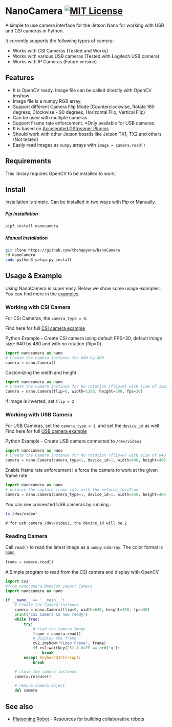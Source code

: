 # NanoCamera [![MIT License](https://img.shields.io/github/license/mashape/apistatus.svg)](https://github.com/thehapyone/NanoCamera/blob/master/LICENSE)
A simple to use camera interface for the Jetson Nano for working with USB and CSI cameras in Python.

It currently supports the following types of camera:
*  Works with CSI Cameras (Tested and Works)
*  Works with various USB cameras (Tested with Logitech USB camera)
*  Works with IP Cameras (Future version)

## Features
* It is OpenCV ready. Image file can be called directly with OpenCV imshow
* Image file is a numpy RGB array.
* Support different Camera Flip Mode (Counterclockwise, Rotate 180 degress, Clockwise - 90 degrees, Horizontal Flip, Vertical Flip)
* Can be used with multiple cameras
* Support Frame rate enforcement. *Only available for USB cameras.
* It is based on [Accelerated GStreamer Plugins](https://developer.download.nvidia.com/embedded/L4T/r32_Release_v1.0/Docs/Accelerated_GStreamer_User_Guide.pdf?uIzwdFeQNE8N-vV776ZCUUEbiJxYagieFEqUoYFM9XSf9tbslxWqFKnVHu8erbZZS20A7ADAIgmSQJvXZTb0LkuGl9GoD5HJz4263HcmYWZW0t2OeFSJKZOfuWZ-lF51Pva2DSDtu2QPs-junm7BhMB_9AMQRwExuDb5zIhf_o8PIbA4KKo)
* Should work with other Jetson boards like Jetson TX1, TX2 and others (Not tested)
* Easily read images as ``numpy`` arrays with ``image = camera.read()``

## Requirements
This library requires OpenCV to be installed to work.

## Install
Installation is simple. Can be installed in two ways with Pip or Manually.
##### Pip Installation
```bash
pip3 install nanocamera
```
##### Manual Installation
```bash
git clone https://github.com/thehapyone/NanoCamera
cd NanoCamera
sudo python3 setup.py install
```

## Usage & Example
Using NanoCamera is super easy. Below we show some usage examples.  You can find more in the [examples](https://github.com/thehapyone/NanoCamera/tree/master/examples).
### Working with CSI Camera
For CSI Cameras, the ``camera_type = 0``.

Find here for full [CSI camera example](https://github.com/thehapyone/NanoCamera/tree/master/examples/CSI_camera.py)

Python Example - 
Create CSI camera using default FPS=30, default image size: 640 by 480 and with no rotation (flip=0)
```python
import nanocamera as nano
# Create the Camera instance for 640 by 480
camera = nano.Camera()
```
Customizing the width and height
```python
import nanocamera as nano
# Create the Camera instance for No rotation (flip=0) with size of 1280 by 800
camera = nano.Camera(flip=0, width=1280, height=800, fps=30)
```
if image is inverted, set ``flip = 2``

### Working with USB Camera
For USB Cameras, set the ``camera_type = 1``, and set the ``device_id`` as well
Find here for full [USB camera example](https://github.com/thehapyone/NanoCamera/tree/master/examples/USB_camera.py)

Python Example - 
Create USB camera connected to ``/dev/video1``

```python
import nanocamera as nano
# Create the Camera instance for No rotation (flip=0) with size of 640 by 480
camera = nano.Camera(camera_type=1, device_id=1, width=640, height=480, fps=30)
```

Enable frame rate enforcement i.e force the camera to work at the given frame rate
```python
import nanocamera as nano
# enforce the capture frame rate with the enforce_fps=True
camera = nano.Camera(camera_type=1, device_id=1, width=640, height=480, fps=30, enforce_fps=True)
```

You can see connected USB cameras by running : 
```bash
ls /dev/video*
```
    # for usb camera /dev/video2, the device_id will be 2

### Reading Camera

Call ``read()`` to read the latest image as a ``numpy.ndarray``. The color format is ``BGR8``.

```python
frame = camera.read()
```

A Simple program to read from the CSI camera and display with OpenCV
```python
import cv2
#from nanocamera.NanoCam import Camera
import nanocamera as nano

if __name__ == '__main__':
    # Create the Camera instance
    camera = nano.Camera(flip=0, width=640, height=480, fps=30)
    print('CSI Camera is now ready')
    while True:
        try:
            # read the camera image
            frame = camera.read()
            # display the frame
            cv2.imshow("Video Frame", frame)
            if cv2.waitKey(25) & 0xFF == ord('q'):
                break
        except KeyboardInterrupt:
            break

    # close the camera instance
    camera.release()

    # remove camera object
    del camera
```
## See also

- [Platooning Robot](https://github.com/thehapyone/Platooning-Robot) - Resources for building collaborative robots